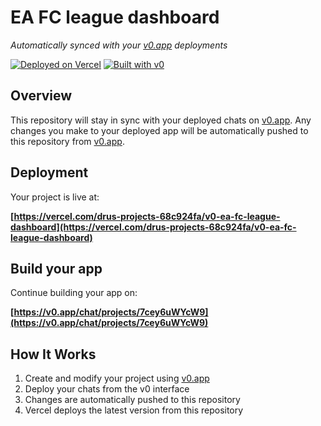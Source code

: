 # EA FC league dashboard

*Automatically synced with your [v0.app](https://v0.app) deployments*

[![Deployed on Vercel](https://img.shields.io/badge/Deployed%20on-Vercel-black?style=for-the-badge&logo=vercel)](https://vercel.com/drus-projects-68c924fa/v0-ea-fc-league-dashboard)
[![Built with v0](https://img.shields.io/badge/Built%20with-v0.app-black?style=for-the-badge)](https://v0.app/chat/projects/7cey6uWYcW9)

## Overview

This repository will stay in sync with your deployed chats on [v0.app](https://v0.app).
Any changes you make to your deployed app will be automatically pushed to this repository from [v0.app](https://v0.app).

## Deployment

Your project is live at:

**[https://vercel.com/drus-projects-68c924fa/v0-ea-fc-league-dashboard](https://vercel.com/drus-projects-68c924fa/v0-ea-fc-league-dashboard)**

## Build your app

Continue building your app on:

**[https://v0.app/chat/projects/7cey6uWYcW9](https://v0.app/chat/projects/7cey6uWYcW9)**

## How It Works

1. Create and modify your project using [v0.app](https://v0.app)
2. Deploy your chats from the v0 interface
3. Changes are automatically pushed to this repository
4. Vercel deploys the latest version from this repository